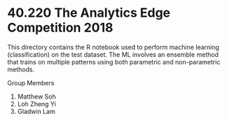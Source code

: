 # 40.220 The Analytics Edge Competition 2018

This directory contains the R notebook used to perform machine learning (classification) on the test dataset. The ML involves an ensemble method that trains on multiple patterns using both parametric and non-parametric methods.

Group Members

1. Matthew Soh
2. Loh Zheng Yi
3. Gladwin Lam
